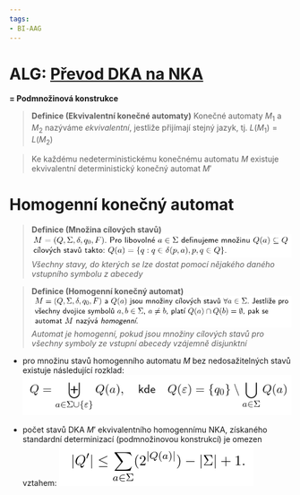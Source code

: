 ```yaml
---
tags:
- BI-AAG
---
```


# ALG: [Převod DKA na NKA](BI-AAG/Algoritmy/Převod%20NKA%20na%20DKA.md)
**= Podmnožinová konstrukce**

> **Definice (Ekvivalentní konečné automaty)**
> Konečné automaty $M_1$ a $M_2$ nazýváme *ekvivalentní*, jestliže přijímají stejný jazyk, tj. $L(M_1) = L(M_2)$

> Ke každému nedeterministickému konečnému automatu $M$ existuje ekvivalentní deterministický konečný automat $M'$

# Homogenní konečný automat
> **Definice (Množina cílových stavů)**
> ![](Attachments/Pasted%20image%2020231105160722.png)
> *Všechny stavy, do kterých se lze dostat pomocí nějakého daného vstupního symbolu z abecedy*

> **Definice (Homogenní konečný automat)**
> ![](Attachments/Pasted%20image%2020231105161314.png)
> *Automat je homogenní, pokud jsou množiny cílových stavů pro všechny symboly ze vstupní abecedy vzájemně disjunktní*

- pro množinu stavů homogenního automatu $M$ bez nedosažitelných stavů existuje následující rozklad:
![](Attachments/Pasted%20image%2020231105162231.png)

- počet stavů DKA $M'$ ekvivalentního homogennímu NKA, získaného standardní determinizací (podmnožinovou konstrukcí) je omezen vztahem:
![](Attachments/Pasted%20image%2020231105162347.png)